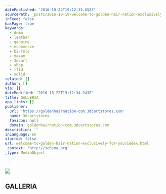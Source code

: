 ```yaml
---
datePublished: '2016-10-22T19:12:35.652Z'
sourcePath: _posts/2016-10-19-welcome-to-golden-hair-nation-exclusively-for-you.md
inFeed: false
hasPage: true
keywords:
  - demo
  - leather
  - genuine
  - ecommerce
  - bi-fold
  - maxam
  - 3dcart
  - shop
  - rfid
  - solid
related: []
author: []
via: {}
dateModified: '2016-10-22T19:12:34.943Z'
title: GALLERIA
app_links: []
publisher:
  url: 'https://goldenhairnation-com.3dcartstores.com'
  name: 3dcartstores
  favicon: null
  domain: goldenhairnation-com.3dcartstores.com
description: ''
inLanguage: en
starred: false
url: welcome-to-golden-hair-nation-exclusively-for-you/index.html
_context: 'http://schema.org'
_type: MediaObject

---
```

<article style=""><img src="https://imgflo.herokuapp.com/graph/2b2431f8e7ba7b0/c452d57cd26b6a95a88f7c87d571e3b4/noop.jpg?input=http%3A%2F%2Fgoldenhairnation-com.3dcartstores.com%2Fassets%2Fimages%2Fgolden%2520hair%2520nation%2520logo.jpg" /><h1>GALLERIA</h1></article>